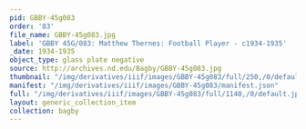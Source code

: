 ```yaml
---
pid: GBBY-45g083
order: '83'
file_name: GBBY-45g083.jpg
label: 'GBBY 45G/083: Matthew Thernes: Football Player - c1934-1935'
_date: 1934-1935
object_type: glass plate negative
source: http://archives.nd.edu/Bagby/GBBY-45g083.jpg
thumbnail: "/img/derivatives/iiif/images/GBBY-45g083/full/250,/0/default.jpg"
manifest: "/img/derivatives/iiif/images/GBBY-45g083/manifest.json"
full: "/img/derivatives/iiif/images/GBBY-45g083/full/1140,/0/default.jpg"
layout: generic_collection_item
collection: bagby
---
```

